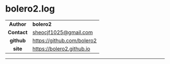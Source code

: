 # bolero2.log



|||
|:----:|:----|
|**Author**|**bolero2**|
|**Contact**|sheocjf1025@gmail.com|
|**github**|https://github.com/bolero2|
|**site**|https://bolero2.github.io|


-----

